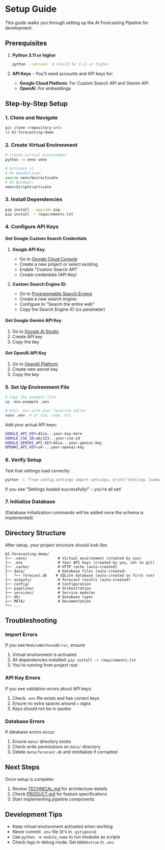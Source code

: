 # Setup Guide

This guide walks you through setting up the AI Forecasting Pipeline for development.

## Prerequisites

1. **Python 3.11 or higher**
   ```bash
   python --version  # Should be 3.11 or higher
   ```

2. **API Keys** - You'll need accounts and API keys for:
   - **Google Cloud Platform**: For Custom Search API and Gemini API
   - **OpenAI**: For embeddings

## Step-by-Step Setup

### 1. Clone and Navigate

```bash
git clone <repository-url>
cd AI-forecasting-demo
```

### 2. Create Virtual Environment

```bash
# Create virtual environment
python -m venv venv

# Activate it
# On macOS/Linux:
source venv/bin/activate
# On Windows:
venv\Scripts\activate
```

### 3. Install Dependencies

```bash
pip install --upgrade pip
pip install -r requirements.txt
```

### 4. Configure API Keys

#### Get Google Custom Search Credentials

1. **Google API Key**:
   - Go to [Google Cloud Console](https://console.cloud.google.com/)
   - Create a new project or select existing
   - Enable "Custom Search API"
   - Create credentials (API Key)

2. **Custom Search Engine ID**:
   - Go to [Programmable Search Engine](https://programmablesearchengine.google.com/)
   - Create a new search engine
   - Configure to "Search the entire web"
   - Copy the Search Engine ID (cx parameter)

#### Get Google Gemini API Key

1. Go to [Google AI Studio](https://makersuite.google.com/app/apikey)
2. Create API key
3. Copy the key

#### Get OpenAI API Key

1. Go to [OpenAI Platform](https://platform.openai.com/api-keys)
2. Create new secret key
3. Copy the key

### 5. Set Up Environment File

```bash
# Copy the example file
cp .env.example .env

# Edit .env with your favorite editor
nano .env  # or vim, code, etc.
```

Add your actual API keys:

```bash
GOOGLE_API_KEY=AIza...your-key-here
GOOGLE_CSE_ID=abc123...your-cse-id
GOOGLE_GEMINI_API_KEY=AIza...your-gemini-key
OPENAI_API_KEY=sk-...your-openai-key
```

### 6. Verify Setup

Test that settings load correctly:

```bash
python -c "from config.settings import settings; print('Settings loaded successfully!')"
```

If you see "Settings loaded successfully!" - you're all set!

### 7. Initialize Database

(Database initialization commands will be added once the schema is implemented)

## Directory Structure

After setup, your project structure should look like:

```
AI-forecasting-demo/
├── .venv/              # Virtual environment (created by you)
├── .env                # Your API keys (created by you, not in git)
├── .cache/             # HTTP cache (auto-created)
├── data/               # Database files (auto-created)
│   └── forecast.db    # SQLite database (auto-created on first run)
├── outputs/            # Forecast results (auto-created)
├── config/             # Configuration
├── pipeline/           # Orchestration
├── services/           # Service modules
├── db/                 # Database layer
├── META/               # Documentation
└── ...
```

## Troubleshooting

### Import Errors

If you see `ModuleNotFoundError`, ensure:
1. Virtual environment is activated
2. All dependencies installed: `pip install -r requirements.txt`
3. You're running from project root

### API Key Errors

If you see validation errors about API keys:
1. Check `.env` file exists and has correct keys
2. Ensure no extra spaces around `=` signs
3. Keys should not be in quotes

### Database Errors

If database errors occur:
1. Ensure `data/` directory exists
2. Check write permissions on `data/` directory
3. Delete `data/forecast.db` and reinitialize if corrupted

## Next Steps

Once setup is complete:
1. Review [TECHNICAL.md](META/TECHNICAL.md) for architecture details
2. Check [PRODUCT.md](META/PRODUCT.md) for feature specifications
3. Start implementing pipeline components

## Development Tips

- Keep virtual environment activated when working
- Never commit `.env` file (it's in `.gitignore`)
- Use `python -m module_name` to run modules as scripts
- Check logs in debug mode: Set `DEBUG=true` in `.env`
